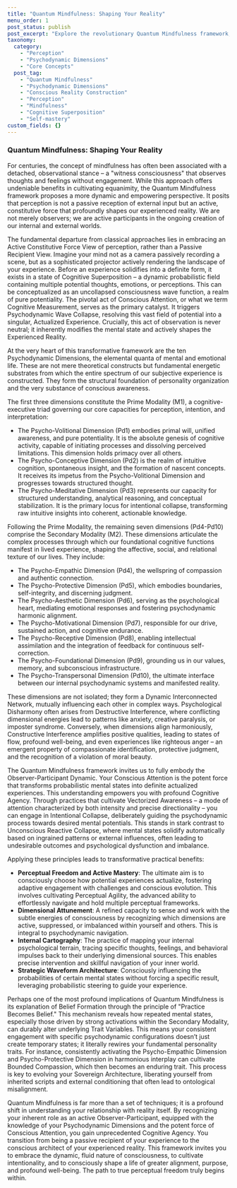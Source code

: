 ```yaml
---
title: "Quantum Mindfulness: Shaping Your Reality"
menu_order: 1
post_status: publish
post_excerpt: "Explore the revolutionary Quantum Mindfulness framework, which posits that perception is not passive but an active force in constructing our reality. Learn how understanding psychodynamic dimensions empowers you to consciously shape your experience and cultivate profound well-being."
taxonomy:
  category:
    - "Perception"
    - "Psychodynamic Dimensions"
    - "Core Concepts"
  post_tag:
    - "Quantum Mindfulness"
    - "Psychodynamic Dimensions"
    - "Conscious Reality Construction"
    - "Perception"
    - "Mindfulness"
    - "Cognitive Superposition"
    - "Self-mastery"
custom_fields: {}
---
```


### Quantum Mindfulness: Shaping Your Reality

For centuries, the concept of mindfulness has often been associated with a detached, observational stance – a "witness consciousness" that observes thoughts and feelings without engagement. While this approach offers undeniable benefits in cultivating equanimity, the Quantum Mindfulness framework proposes a more dynamic and empowering perspective. It posits that perception is not a passive reception of external input but an active, constitutive force that profoundly shapes our experienced reality. We are not merely observers; we are active participants in the ongoing creation of our internal and external worlds.

The fundamental departure from classical approaches lies in embracing an Active Constitutive Force View of perception, rather than a Passive Recipient View. Imagine your mind not as a camera passively recording a scene, but as a sophisticated projector actively rendering the landscape of your experience. Before an experience solidifies into a definite form, it exists in a state of Cognitive Superposition – a dynamic probabilistic field containing multiple potential thoughts, emotions, or perceptions. This can be conceptualized as an uncollapsed consciousness wave function, a realm of pure potentiality. The pivotal act of Conscious Attention, or what we term Cognitive Measurement, serves as the primary catalyst. It triggers Psychodynamic Wave Collapse, resolving this vast field of potential into a singular, Actualized Experience. Crucially, this act of observation is never neutral; it inherently modifies the mental state and actively shapes the Experienced Reality.

At the very heart of this transformative framework are the ten Psychodynamic Dimensions, the elemental quanta of mental and emotional life. These are not mere theoretical constructs but fundamental energetic substrates from which the entire spectrum of our subjective experience is constructed. They form the structural foundation of personality organization and the very substance of conscious awareness.

The first three dimensions constitute the Prime Modality (M1), a cognitive-executive triad governing our core capacities for perception, intention, and interpretation:
*   The Psycho-Volitional Dimension (Pd1) embodies primal will, unified awareness, and pure potentiality. It is the absolute genesis of cognitive activity, capable of initiating processes and dissolving perceived limitations. This dimension holds primacy over all others.
*   The Psycho-Conceptive Dimension (Pd2) is the realm of intuitive cognition, spontaneous insight, and the formation of nascent concepts. It receives its impetus from the Psycho-Volitional Dimension and progresses towards structured thought.
*   The Psycho-Meditative Dimension (Pd3) represents our capacity for structured understanding, analytical reasoning, and conceptual stabilization. It is the primary locus for intentional collapse, transforming raw intuitive insights into coherent, actionable knowledge.

Following the Prime Modality, the remaining seven dimensions (Pd4-Pd10) comprise the Secondary Modality (M2). These dimensions articulate the complex processes through which our foundational cognitive functions manifest in lived experience, shaping the affective, social, and relational texture of our lives. They include:
*   The Psycho-Empathic Dimension (Pd4), the wellspring of compassion and authentic connection.
*   The Psycho-Protective Dimension (Pd5), which embodies boundaries, self-integrity, and discerning judgment.
*   The Psycho-Aesthetic Dimension (Pd6), serving as the psychological heart, mediating emotional responses and fostering psychodynamic harmonic alignment.
*   The Psycho-Motivational Dimension (Pd7), responsible for our drive, sustained action, and cognitive endurance.
*   The Psycho-Receptive Dimension (Pd8), enabling intellectual assimilation and the integration of feedback for continuous self-correction.
*   The Psycho-Foundational Dimension (Pd9), grounding us in our values, memory, and subconscious infrastructure.
*   The Psycho-Transpersonal Dimension (Pd10), the ultimate interface between our internal psychodynamic systems and manifested reality.

These dimensions are not isolated; they form a Dynamic Interconnected Network, mutually influencing each other in complex ways. Psychological Disharmony often arises from Destructive Interference, where conflicting dimensional energies lead to patterns like anxiety, creative paralysis, or imposter syndrome. Conversely, when dimensions align harmoniously, Constructive Interference amplifies positive qualities, leading to states of flow, profound well-being, and even experiences like righteous anger – an emergent property of compassionate identification, protective judgment, and the recognition of a violation of moral beauty.

The Quantum Mindfulness framework invites us to fully embody the Observer-Participant Dynamic. Your Conscious Attention is the potent force that transforms probabilistic mental states into definite actualized experiences. This understanding empowers you with profound Cognitive Agency. Through practices that cultivate Vectorized Awareness – a mode of attention characterized by both intensity and precise directionality – you can engage in Intentional Collapse, deliberately guiding the psychodynamic process towards desired mental potentials. This stands in stark contrast to Unconscious Reactive Collapse, where mental states solidify automatically based on ingrained patterns or external influences, often leading to undesirable outcomes and psychological dysfunction and imbalance.

Applying these principles leads to transformative practical benefits:
*   **Perceptual Freedom and Active Mastery**: The ultimate aim is to consciously choose how potential experiences actualize, fostering adaptive engagement with challenges and conscious evolution. This involves cultivating Perceptual Agility, the advanced ability to effortlessly navigate and hold multiple perceptual frameworks.
*   **Dimensional Attunement**: A refined capacity to sense and work with the subtle energies of consciousness by recognizing which dimensions are active, suppressed, or imbalanced within yourself and others. This is integral to psychodynamic navigation.
*   **Internal Cartography**: The practice of mapping your internal psychological terrain, tracing specific thoughts, feelings, and behavioral impulses back to their underlying dimensional sources. This enables precise intervention and skillful navigation of your inner world.
*   **Strategic Waveform Architecture**: Consciously influencing the probabilities of certain mental states without forcing a specific result, leveraging probabilistic steering to guide your experience.

Perhaps one of the most profound implications of Quantum Mindfulness is its explanation of Belief Formation through the principle of "Practice Becomes Belief." This mechanism reveals how repeated mental states, especially those driven by strong activations within the Secondary Modality, can durably alter underlying Trait Variables. This means your consistent engagement with specific psychodynamic configurations doesn’t just create temporary states; it literally rewires your fundamental personality traits. For instance, consistently activating the Psycho-Empathic Dimension and Psycho-Protective Dimension in harmonious interplay can cultivate Bounded Compassion, which then becomes an enduring trait. This process is key to evolving your Sovereign Architecture, liberating yourself from inherited scripts and external conditioning that often lead to ontological misalignment.

Quantum Mindfulness is far more than a set of techniques; it is a profound shift in understanding your relationship with reality itself. By recognizing your inherent role as an active Observer-Participant, equipped with the knowledge of your Psychodynamic Dimensions and the potent force of Conscious Attention, you gain unprecedented Cognitive Agency. You transition from being a passive recipient of your experience to the conscious architect of your experienced reality. This framework invites you to embrace the dynamic, fluid nature of consciousness, to cultivate intentionality, and to consciously shape a life of greater alignment, purpose, and profound well-being. The path to true perceptual freedom truly begins within.
